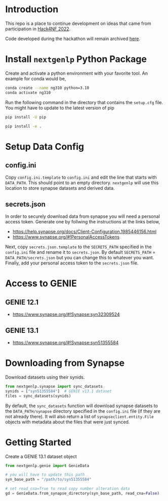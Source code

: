 # Introduction

This repo is a place to continue development on ideas that came from participation in [Hack4NF 2022](https://hack4nf-platform.bemyapp.com).

Code developed during the hackathon will remain archived [here](https://github.com/MocoMakers/hack4nf-2022).


# Install `nextgenlp` Python Package

Create and activate a python environment with your favorite tool.
An example for conda would be,

```bash
conda create --name ng310 python=3.10
conda activate ng310
```

Run the following command in the directory that contains the `setup.cfg` file.
You might have to update to the latest version of pip

```bash
pip install -U pip
```

```bash
pip install -e .
```


# Setup Data Config

## config.ini

Copy `config.ini.template` to `config.ini` and edit the line that starts with `DATA_PATH`.
This should point to an empty directory.
`nextgenlp` will use this location to store synapse datasets and derived data.


## secrets.json

In order to securely download data from synapse you will need a personal access token.
Generate one by follwing the instructions at the links below,

* https://help.synapse.org/docs/Client-Configuration.1985446156.html
* https://www.synapse.org/#!PersonalAccessTokens

Next, copy `secrets.json.template` to the `SECRETS_PATH` specified in the `config.ini` file and rename it to `secrets.json`.
By default `SECRETS_PATH` = `DATA_PATH/secrets.json` but you can change
this to whatever you want. Finally, add your personal access token to the `secrets.json` file.


# Access to GENIE

## GENIE 12.1

* https://www.synapse.org/#!Synapse:syn32309524

## GENIE 13.1

* https://www.synapse.org/#!Synapse:syn51355584

# Downloading from Synapse

Download datasets using their synids.

```python
from nextgenlp.synapse import sync_datasets
synids = ["syn51355584"]  # GENIE v13.1 dataset
files = sync_datasets(synids)
```

By default, the `sync_datasets` function will download synapse datasets
to the `DATA_PATH/synapse` directory specified in the `config.ini` file
(if they are not already there).
It will also return a list of `synapseclient.entity.File` objects with
metadata about the files that were just synced.


# Getting Started

Create a GENIE 13.1 dataset object

```python
from nextgenlp.genie import GenieData

# you will have to update this path
syn_base_path = "/path/to/syn51355584"

# set read_cna=True to read copy number alteration data 
gd = GenieData.from_synapse_directory(syn_base_path, read_cna=False)
```
